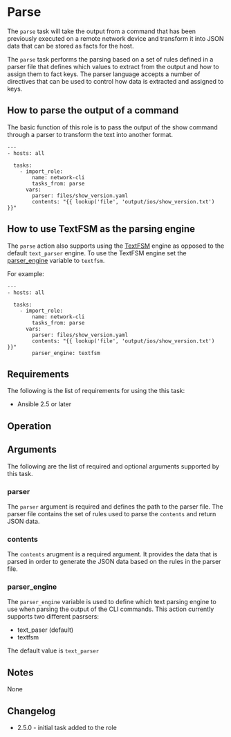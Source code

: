 # Parse
The ```parse``` task will take the output from a command that has been
previously executed on a remote network device and transform it into JSON data
that can be stored as facts for the host.

The ```parse``` task performs the parsing based on a set of rules defined in a
parser file that defines which values to extract from the output and how to
assign them to fact keys.  The parser language accepts a number of directives
that can be used to control how data is extracted and assigned to keys.  

## How to parse the output of a command
The basic function of this role is to pass the output of the show command
through a parser to transform the text into another format.  

```
---
- hosts: all

  tasks:
    - import_role:
        name: network-cli
        tasks_from: parse
      vars:
        parser: files/show_version.yaml
        contents: "{{ lookup('file', 'output/ios/show_version.txt') }}"
```

## How to use TextFSM as the parsing engine
The ```parse``` action also supports using the [TextFSM](https://github.com/google/textfsm)
engine as opposed to the default ```text_parser``` engine.  To use the TextFSM
engine set the [parser_engine](#parser_engine) variable to ```textfsm```.

For example:

```
---
- hosts: all

  tasks:
    - import_role:
        name: network-cli
        tasks_from: parse
      vars:
        parser: files/show_version.yaml
        contents: "{{ lookup('file', 'output/ios/show_version.txt') }}"
        parser_engine: textfsm
```


## Requirements
The following is the list of requirements for using the this task:

* Ansible 2.5 or later

## Operation

## Arguments
The following are the list of required and optional arguments supported by this
task.

### parser
The ```parser``` argument is required and defines the path to the parser file.
The parser file contains the set of rules used to parse the ```contents``` and
return JSON data.

### contents
The ```contents``` arugment is a required argument.  It provides the data that
is parsed in order to generate the JSON data based on the rules in the parser
file.

### parser_engine
The ```parser_engine``` variable is used to define which text parsing engine to
use when parsing the output of the CLI commands.  This action currently
supports two different pasrsers:

* text_paser (default)
* textfsm

The default value is ```text_parser```

## Notes
None

## Changelog

* 2.5.0 - initial task added to the role

